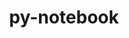 ---
title: "py-notebook"
layout: cache
categories: [package, v0.18.1]
meta: {"versions": ["6.4.5"], "compilers": ["gcc@=7.5.0"], "oss": ["ubuntu18.04"], "platforms": ["linux"], "targets": ["x86_64"], "stacks": ["data-vis-sdk", "e4s", "root"], "num_specs": 3, "num_specs_by_stack": {"e4s": 2, "root": 3, "data-vis-sdk": 1}}
spec_details: [{"hash": "aufbbeumfya44oau2hxsdyckonka2y32", "compiler": "gcc@=7.5.0", "versions": ["6.4.5"], "os": "ubuntu18.04", "platform": "linux", "target": "x86_64", "variants": [], "stacks": ["e4s", "root"], "size": "-", "tarball": "https://binaries.spack.io/v0.18.1/build_cache/linux-ubuntu18.04-x86_64/gcc-7.5.0/py-notebook-6.4.5/linux-ubuntu18.04-x86_64-gcc-7.5.0-py-notebook-6.4.5-aufbbeumfya44oau2hxsdyckonka2y32.spack"}, {"hash": "y2b5vu4vs5wildhut7rgrg4icstx4yeb", "compiler": "gcc@=7.5.0", "versions": ["6.4.5"], "os": "ubuntu18.04", "platform": "linux", "target": "x86_64", "variants": [], "stacks": ["root", "data-vis-sdk"], "size": "-", "tarball": "https://binaries.spack.io/v0.18.1/build_cache/linux-ubuntu18.04-x86_64/gcc-7.5.0/py-notebook-6.4.5/linux-ubuntu18.04-x86_64-gcc-7.5.0-py-notebook-6.4.5-y2b5vu4vs5wildhut7rgrg4icstx4yeb.spack"}, {"hash": "wc2rkp2dvejzhblcwgqwhrmg7zcvc4vm", "compiler": "gcc@=7.5.0", "versions": ["6.4.5"], "os": "ubuntu18.04", "platform": "linux", "target": "x86_64", "variants": [], "stacks": ["e4s", "root"], "size": "-", "tarball": "https://binaries.spack.io/v0.18.1/build_cache/linux-ubuntu18.04-x86_64/gcc-7.5.0/py-notebook-6.4.5/linux-ubuntu18.04-x86_64-gcc-7.5.0-py-notebook-6.4.5-wc2rkp2dvejzhblcwgqwhrmg7zcvc4vm.spack"}]
---